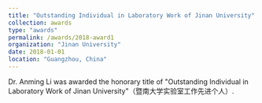 ```yaml
---
title: "Outstanding Individual in Laboratory Work of Jinan University"
collection: awards
type: "awards"
permalink: /awards/2018-award1
organization: "Jinan University"
date: 2018-01-01
location: "Guangzhou, China"
---
```


Dr. Anming Li was awarded the honorary title of "Outstanding Individual in Laboratory Work of Jinan University"（暨南大学实验室工作先进个人）.

